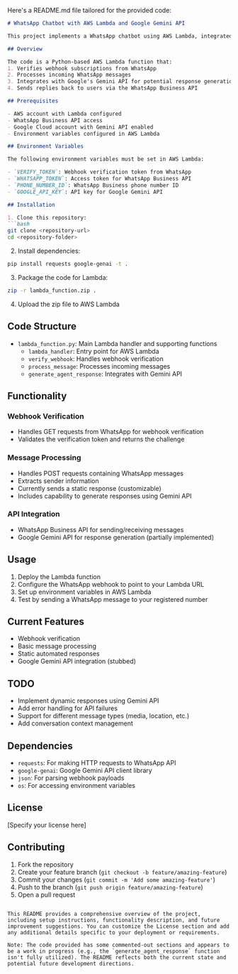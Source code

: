 Here's a README.md file tailored for the provided code:

```markdown
# WhatsApp Chatbot with AWS Lambda and Google Gemini API

This project implements a WhatsApp chatbot using AWS Lambda, integrated with the WhatsApp Business API and Google's Gemini API for generating responses. The chatbot processes incoming messages and sends automated replies.

## Overview

The code is a Python-based AWS Lambda function that:
1. Verifies webhook subscriptions from WhatsApp
2. Processes incoming WhatsApp messages
3. Integrates with Google's Gemini API for potential response generation
4. Sends replies back to users via the WhatsApp Business API

## Prerequisites

- AWS account with Lambda configured
- WhatsApp Business API access
- Google Cloud account with Gemini API enabled
- Environment variables configured in AWS Lambda

## Environment Variables

The following environment variables must be set in AWS Lambda:

- `VERIFY_TOKEN`: Webhook verification token from WhatsApp
- `WHATSAPP_TOKEN`: Access token for WhatsApp Business API
- `PHONE_NUMBER_ID`: WhatsApp Business phone number ID
- `GOOGLE_API_KEY`: API key for Google Gemini API

## Installation

1. Clone this repository:
```bash
git clone <repository-url>
cd <repository-folder>
```

2. Install dependencies:
```bash
pip install requests google-genai -t .
```

3. Package the code for Lambda:
```bash
zip -r lambda_function.zip .
```

4. Upload the zip file to AWS Lambda

## Code Structure

- `lambda_function.py`: Main Lambda handler and supporting functions
  - `lambda_handler`: Entry point for AWS Lambda
  - `verify_webhook`: Handles webhook verification
  - `process_message`: Processes incoming messages
  - `generate_agent_response`: Integrates with Gemini API

## Functionality

### Webhook Verification
- Handles GET requests from WhatsApp for webhook verification
- Validates the verification token and returns the challenge

### Message Processing
- Handles POST requests containing WhatsApp messages
- Extracts sender information
- Currently sends a static response (customizable)
- Includes capability to generate responses using Gemini API

### API Integration
- WhatsApp Business API for sending/receiving messages
- Google Gemini API for response generation (partially implemented)

## Usage

1. Deploy the Lambda function
2. Configure the WhatsApp webhook to point to your Lambda URL
3. Set up environment variables in AWS Lambda
4. Test by sending a WhatsApp message to your registered number

## Current Features
- Webhook verification
- Basic message processing
- Static automated responses
- Google Gemini API integration (stubbed)

## TODO
- Implement dynamic responses using Gemini API
- Add error handling for API failures
- Support for different message types (media, location, etc.)
- Add conversation context management

## Dependencies
- `requests`: For making HTTP requests to WhatsApp API
- `google-genai`: Google Gemini API client library
- `json`: For parsing webhook payloads
- `os`: For accessing environment variables

## License
[Specify your license here]

## Contributing
1. Fork the repository
2. Create your feature branch (`git checkout -b feature/amazing-feature`)
3. Commit your changes (`git commit -m 'Add some amazing-feature'`)
4. Push to the branch (`git push origin feature/amazing-feature`)
5. Open a pull request
```

This README provides a comprehensive overview of the project, including setup instructions, functionality description, and future improvement suggestions. You can customize the License section and add any additional details specific to your deployment or requirements.

Note: The code provided has some commented-out sections and appears to be a work in progress (e.g., the `generate_agent_response` function isn't fully utilized). The README reflects both the current state and potential future development directions.